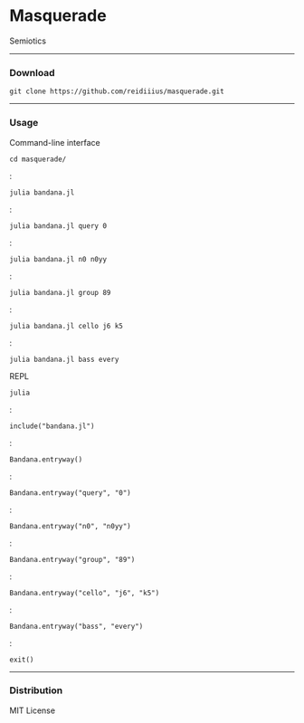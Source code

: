 # Masquerade
Semiotics

---

### Download

    git clone https://github.com/reidiiius/masquerade.git

---

### Usage
Command-line interface

    cd masquerade/

:

    julia bandana.jl

:

    julia bandana.jl query 0

:

    julia bandana.jl n0 n0yy

:

    julia bandana.jl group 89

:

    julia bandana.jl cello j6 k5

:

    julia bandana.jl bass every

REPL

    julia

:

    include("bandana.jl")

:

    Bandana.entryway()

:

    Bandana.entryway("query", "0")

:

    Bandana.entryway("n0", "n0yy")

:

    Bandana.entryway("group", "89")

:

    Bandana.entryway("cello", "j6", "k5")

:

    Bandana.entryway("bass", "every")

:

    exit()

---

### Distribution
MIT License

